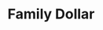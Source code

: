 ---
title: "Family Dollar"
url: /fredericksburg/family-dollar-tidewater-trail/
shop: variety store
---